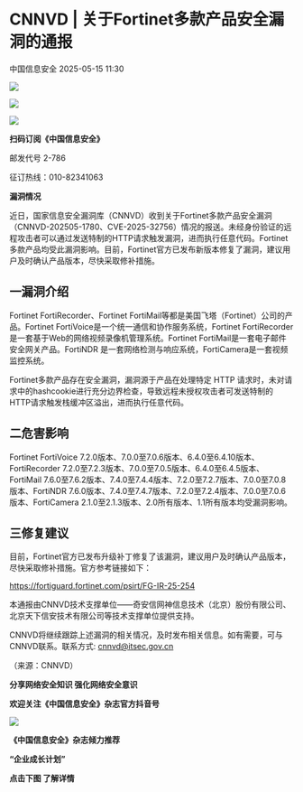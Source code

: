 #  CNNVD | 关于Fortinet多款产品安全漏洞的通报   
 中国信息安全   2025-05-15 11:30  
  
![](https://mmbiz.qpic.cn/sz_mmbiz_gif/1brjUjbpg5xVLE4piaHgL1UBHc3xeTc4FDPWFRJ5oOKovSjA91wI83jc1BXGUEOicicj0LOE62rj2jQG2u5r0Nxmg/640?wx_fmt=gif&from=appmsg "")  
  
![](https://mmbiz.qpic.cn/sz_mmbiz_png/1brjUjbpg5xVLE4piaHgL1UBHc3xeTc4FJmfkaDNSfgIQ8NrSFpvhVILEUElJObJFUicfjf4TLX5YlX2wWQ39J2w/640?wx_fmt=png&from=appmsg "")  
  
![](https://mmbiz.qpic.cn/sz_mmbiz_gif/1brjUjbpg5xVLE4piaHgL1UBHc3xeTc4FDPWFRJ5oOKovSjA91wI83jc1BXGUEOicicj0LOE62rj2jQG2u5r0Nxmg/640?wx_fmt=gif&from=appmsg "")  
  
**扫码订阅《中国信息安全》**  
  
  
邮发代号 2-786  
  
征订热线：010-82341063  
  
  
  
**漏洞情况**  
  
近日，国家信息安全漏洞库（CNNVD）收到关于Fortinet多款产品安全漏洞（CNNVD-202505-1780、CVE-2025-32756）情况的报送。未经身份验证的远程攻击者可以通过发送特制的HTTP请求触发漏洞，进而执行任意代码。Fortinet多款产品均受此漏洞影响。目前，Fortinet官方已发布新版本修复了漏洞，建议用户及时确认产品版本，尽快采取修补措施。  
  
## 一漏洞介绍  
  
  
Fortinet FortiRecorder、Fortinet FortiMail等都是美国飞塔（Fortinet）公司的产品。Fortinet FortiVoice是一个统一通信和协作服务系统，Fortinet FortiRecorder是一套基于Web的网络视频录像机管理系统。Fortinet FortiMail是一套电子邮件安全网关产品。FortiNDR 是一套网络检测与响应系统，FortiCamera是一套视频监控系统。  
  
Fortinet多款产品存在安全漏洞，漏洞源于产品在处理特定 HTTP 请求时，未对请求中的hashcookie进行充分边界检查，导致远程未授权攻击者可发送特制的HTTP请求触发栈缓冲区溢出，进而执行任意代码。  
  
## 二危害影响  
  
  
Fortinet FortiVoice 7.2.0版本、7.0.0至7.0.6版本、6.4.0至6.4.10版本、FortiRecorder 7.2.0至7.2.3版本、7.0.0至7.0.5版本、6.4.0至6.4.5版本、FortiMail 7.6.0至7.6.2版本、7.4.0至7.4.4版本、7.2.0至7.2.7版本、7.0.0至7.0.8版本、FortiNDR 7.6.0版本、7.4.0至7.4.7版本、7.2.0至7.2.4版本、7.0.0至7.0.6版本、FortiCamera 2.1.0至2.1.3版本、2.0所有版本、1.1所有版本均受漏洞影响。  
  
## 三修复建议  
  
  
目前，Fortinet官方已发布升级补丁修复了该漏洞，建议用户及时确认产品版本，尽快采取修补措施。官方参考链接如下：  
  
https://fortiguard.fortinet.com/psirt/FG-IR-25-254  
  
本通报由CNNVD技术支撑单位——奇安信网神信息技术（北京）股份有限公司、北京天下信安技术有限公司等技术支撑单位提供支持。  
  
CNNVD将继续跟踪上述漏洞的相关情况，及时发布相关信息。如有需要，可与CNNVD联系。联系方式: cnnvd@itsec.gov.cn  
  
（来源：CNNVD）  
  
  
  
**分享网络安全知识 强化网络安全意识**  
  
**欢迎关注《中国信息安全》杂志官方抖音号**  
  
![](https://mmbiz.qpic.cn/sz_mmbiz_jpg/1brjUjbpg5xVLE4piaHgL1UBHc3xeTc4FgI0wp9RZ7d7zut9LjVvqMicDenPhfKQZ4WznB1ZyJNKmmuTckHDNfrA/640?wx_fmt=jpeg&from=appmsg "")  
  
  
**《中国信息安全》杂志倾力推荐**  
  
**“企业成长计划”**  
  
  
**点击下图 了解详情**  
  
  
  
[](https://mp.weixin.qq.com/s?__biz=MzA5MzE5MDAzOA==&mid=2664162643&idx=1&sn=fcc4f3a6047a0c2f4e4cc0181243ee18&scene=21#wechat_redirect)  
  
  
